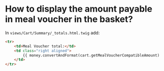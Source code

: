# How to display the amount payable in meal voucher in the basket?

In `views/Cart/Summary/_totals.html.twig` add:

```html
<tr>
    <td>Meal Voucher total:</td>
    <td class="right aligned">
        {{ money.convertAndFormat(cart.getMealVoucherCompatibleAmount) }}
    </td>
</tr>
```